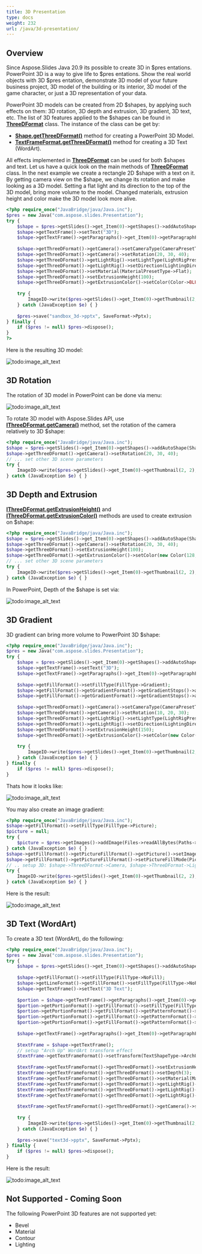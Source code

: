```yaml
---
title: 3D Presentation
type: docs
weight: 232
url: /java/3d-presentation/
---
```


## Overview
Since Aspose.Slides Java 20.9 its possible to create 3D in $pres entations. PowerPoint 3D is a way to give life to $pres entations. Show the real world objects 
with 3D $pres entation, demonstrate 3D model of your future business project, 3D model of the building or its interior, 3D model of the game character, 
or just a 3D representation of your data. 

PowerPoint 3D models can be created from 2D $shapes, by applying such effects on them: 3D rotation, 3D depth and extrusion, 3D gradient, 3D text, etc. 
The list of 3D features applied to the $shapes can be found in **[ThreeDFormat](https://apireference.aspose.com/slides/java/com.aspose.slides/ThreeDFormat)** class. 
The instance of the class can be get by:
 
- **[Shape.getThreeDFormat()](https://apireference.aspose.com/slides/java/com.aspose.slides/Shape#getThreeDFormat--)** method for creating a PowerPoint 3D Model.
- **[TextFrameFormat.getThreeDFormat()](https://apireference.aspose.com/slides/java/com.aspose.slides/TextFrameFormat#getThreeDFormat--)** method for creating a 3D Text 
(WordArt).

All effects implemented in **[ThreeDFormat](https://apireference.aspose.com/slides/java/com.aspose.slides/ThreeDFormat)** can be used for both $shapes and text. 
Let us have a quick look on the main methods of **[ThreeDFormat](https://apireference.aspose.com/slides/java/com.aspose.slides/ThreeDFormat)** class. In the next example 
we create a rectangle 2D $shape with a text on it. By getting camera view on the $shape, we change its rotation and make looking as a 3D model. Setting a flat light 
and its direction to the top of the 3D model, bring more volume to the model. Changed materials, extrusion height and color make the 3D model look more alive.  
``` php
<?php require_once("JavaBridge/java/Java.inc");
$pres = new Java("com.aspose.slides.Presentation");
try {
    $shape = $pres->getSlides()->get_Item(0)->getShapes()->addAutoShape(ShapeType->Rectangle, 200, 150, 200, 200);
    $shape->getTextFrame()->setText("3D");
    $shape->getTextFrame()->getParagraphs()->get_Item(0)->getParagraphFormat()->getDefaultPortionFormat()->setFontHeight(64);
 
    $shape->getThreeDFormat()->getCamera()->setCameraType(CameraPresetType->OrthographicFront);
    $shape->getThreeDFormat()->getCamera()->setRotation(20, 30, 40);
    $shape->getThreeDFormat()->getLightRig()->setLightType(LightRigPresetType->Flat);
    $shape->getThreeDFormat()->getLightRig()->setDirection(LightingDirection->Top);
    $shape->getThreeDFormat()->setMaterial(MaterialPresetType->Flat);
    $shape->getThreeDFormat()->setExtrusionHeight(100);
    $shape->getThreeDFormat()->getExtrusionColor()->setColor(Color->BLUE);
 
    try {
        ImageIO->write($pres->getSlides()->get_Item(0)->getThumbnail(2, 2), "PNG", new File("sample_3d->png"));
    } catch (JavaException $e) { }
 
    $pres->save("sandbox_3d->pptx", SaveFormat->Pptx);
} finally {
    if ($pres != null) $pres->dispose();
}
?>
```

Here is the resulting 3D model:

![todo:image_alt_text](img_01_01.png)

## 3D Rotation
The rotation of 3D model in PowerPoint can be done via menu:

![todo:image_alt_text](img_02_01.png)

To rotate 3D model with Aspose.Slides API, use **[IThreeDFormat.getCamera()](https://apireference.aspose.com/slides/java/com.aspose.slides/ThreeDFormat#getCamera--)** 
method, set the rotation of the camera relatively to 3D $shape:

``` php
<?php require_once("JavaBridge/java/Java.inc");
$shape = $pres->getSlides()->get_Item(0)->getShapes()->addAutoShape(ShapeType->Rectangle, 200, 150, 200, 200);
$shape->getThreeDFormat()->getCamera()->setRotation(20, 30, 40);
// ... set other 3D scene parameters
try {
    ImageIO->write($pres->getSlides()->get_Item(0)->getThumbnail(2, 2), "PNG", new File("sample_3d->png"));
} catch (JavaException $e) { }
```

## 3D Depth and Extrusion
**[IThreeDFormat.getExtrusionHeight()](https://apireference.aspose.com/slides/java/com.aspose.slides/ThreeDFormat#getExtrusionHeight--)** 
and **[IThreeDFormat.getExtrusionColor()](https://apireference.aspose.com/slides/java/com.aspose.slides/ThreeDFormat#getExtrusionColor--)** methods 
are used to create extrusion on $shape:

``` php
<?php require_once("JavaBridge/java/Java.inc");
$shape = $pres->getSlides()->get_Item(0)->getShapes()->addAutoShape(ShapeType->Rectangle, 200, 150, 200, 200);
$shape->getThreeDFormat()->getCamera()->setRotation(20, 30, 40);
$shape->getThreeDFormat()->setExtrusionHeight(100);
$shape->getThreeDFormat()->getExtrusionColor()->setColor(new Color(128, 0, 128));
// ... set other 3D scene parameters
try {
    ImageIO->write($pres->getSlides()->get_Item(0)->getThumbnail(2, 2), "PNG", new File("sample_3d->png"));
} catch (JavaException $e) { }
```

In PowerPoint, Depth of the $shape is set via:

![todo:image_alt_text](img_02_02.png)

## 3D Gradient
3D gradient can bring more volume to PowerPoint 3D $shape:

``` php
<?php require_once("JavaBridge/java/Java.inc");
$pres = new Java("com.aspose.slides.Presentation");
try {
    $shape = $pres->getSlides()->get_Item(0)->getShapes()->addAutoShape(ShapeType->Rectangle, 200, 150, 250, 250);
    $shape->getTextFrame()->setText("3D");
    $shape->getTextFrame()->getParagraphs()->get_Item(0)->getParagraphFormat()->getDefaultPortionFormat()->setFontHeight(64);
 
    $shape->getFillFormat()->setFillType(FillType->Gradient);
    $shape->getFillFormat()->getGradientFormat()->getGradientStops()->add(0, Color->BLUE);
    $shape->getFillFormat()->getGradientFormat()->getGradientStops()->add(100, Color->ORANGE);
 
    $shape->getThreeDFormat()->getCamera()->setCameraType(CameraPresetType->OrthographicFront);
    $shape->getThreeDFormat()->getCamera()->setRotation(10, 20, 30);
    $shape->getThreeDFormat()->getLightRig()->setLightType(LightRigPresetType->Flat);
    $shape->getThreeDFormat()->getLightRig()->setDirection(LightingDirection->Top);
    $shape->getThreeDFormat()->setExtrusionHeight(150);
    $shape->getThreeDFormat()->getExtrusionColor()->setColor(new Color(255, 140, 0));
 
    try {
        ImageIO->write($pres->getSlides()->get_Item(0)->getThumbnail(2, 2), "PNG", new File("sample_3d->png"));
    } catch (JavaException $e) { }
} finally {
    if ($pres != null) $pres->dispose();
}
```

Thats how it looks like:

![todo:image_alt_text](img_02_03.png)
  
You may also create an image gradient:
``` php
<?php require_once("JavaBridge/java/Java.inc");
$shape->getFillFormat()->setFillType(FillType->Picture);
$picture = null;
try {
    $picture = $pres->getImages()->addImage(Files->readAllBytes(Paths->get("image->jpg")));
} catch (JavaException $e) { }
$shape->getFillFormat()->getPictureFillFormat()->getPicture()->setImage(picture);
$shape->getFillFormat()->getPictureFillFormat()->setPictureFillMode(PictureFillMode->Stretch);
// .. setup 3D: $shape->ThreeDFormat->Camera, $shape->ThreeDFormat->LightRig, $shape->ThreeDFormat->Extrusion* properties
try {
    ImageIO->write($pres->getSlides()->get_Item(0)->getThumbnail(2, 2), "PNG", new File("sample_3d->png"));
} catch (JavaException $e) { }
```


Here is the result:

![todo:image_alt_text](img_02_04.png)

## 3D Text (WordArt)
To create a 3D text (WordArt), do the following:
``` php
<?php require_once("JavaBridge/java/Java.inc");
$pres = new Java("com.aspose.slides.Presentation");
try {
    $shape = $pres->getSlides()->get_Item(0)->getShapes()->addAutoShape(ShapeType->Rectangle, 200, 150, 200, 200);
 
    $shape->getFillFormat()->setFillType(FillType->NoFill);
    $shape->getLineFormat()->getFillFormat()->setFillType(FillType->NoFill);
    $shape->getTextFrame()->setText("3D Text");
 
    $portion = $shape->getTextFrame()->getParagraphs()->get_Item(0)->getPortions()->get_Item(0);
    $portion->getPortionFormat()->getFillFormat()->setFillType(FillType->Pattern);
    $portion->getPortionFormat()->getFillFormat()->getPatternFormat()->getForeColor()->setColor(new Color(255, 140, 0));
    $portion->getPortionFormat()->getFillFormat()->getPatternFormat()->getBackColor()->setColor(Color->WHITE);
    $portion->getPortionFormat()->getFillFormat()->getPatternFormat()->setPatternStyle(PatternStyle->LargeGrid);
 
    $shape->getTextFrame()->getParagraphs()->get_Item(0)->getParagraphFormat()->getDefaultPortionFormat()->setFontHeight(128);
 
    $textFrame = $shape->getTextFrame();
    // setup "Arch Up" WordArt transform effect
    $textFrame->getTextFrameFormat()->setTransform(TextShapeType->ArchUp);
 
    $textFrame->getTextFrameFormat()->getThreeDFormat()->setExtrusionHeight(3->5f);
    $textFrame->getTextFrameFormat()->getThreeDFormat()->setDepth(3);
    $textFrame->getTextFrameFormat()->getThreeDFormat()->setMaterial(MaterialPresetType->Plastic);
    $textFrame->getTextFrameFormat()->getThreeDFormat()->getLightRig()->setDirection(LightingDirection->Top);
    $textFrame->getTextFrameFormat()->getThreeDFormat()->getLightRig()->setLightType(LightRigPresetType->Balanced);
    $textFrame->getTextFrameFormat()->getThreeDFormat()->getLightRig()->setRotation(0, 0, 40);
 
    $textFrame->getTextFrameFormat()->getThreeDFormat()->getCamera()->setCameraType(CameraPresetType->PerspectiveContrastingRightFacing);
 
    try {
        ImageIO->write($pres->getSlides()->get_Item(0)->getThumbnail(2, 2), "PNG", new File("text3d->png"));
    } catch (JavaException $e) { }
 
    $pres->save("text3d->pptx", SaveFormat->Pptx);
} finally {
    if ($pres != null) $pres->dispose();
}
```

Here is the result:

![todo:image_alt_text](img_02_05.png)

 
 
## Not Supported - Coming Soon
The following PowerPoint 3D features are not supported yet: 
- Bevel
- Material
- Contour
- Lighting


 

